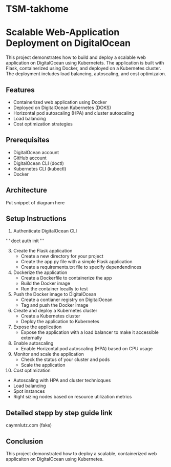 # TSM-takhome

# Scalable Web-Application Deployment on DigitalOcean
This project demonstrates how to build and deploy a scalable web application on DigitalOcean using Kubernetets. The application is built with Flask, containerized using Docker, and deployed on a Kubernetes cluster. The deployment includes load balancing, autoscaling, and cost optimizaion. 

## Features
- Containerized web application using Docker
- Deployed on DigitalOcean Kubernetes (DOKS)
- Horizontal pod autoscaling (HPA) and cluster autoscaling 
- Load balancing
- Cost optimization strategies

## Prerequisites 
- DigitalOcean account
- GitHub account
- DigitalOcean CLI (doctl)
- Kubernetes CLI (kubectl)
- Docker

## Architecture 

Put snippet of diagram here


## Setup Instructions  

1) Authenticate DigitalOcean CLI
   
'''
doct auth init 
'''

3) Create the Flask application
   - Create a new directory for your project
   - Create the app.py file with a simple Flask application
   - Create a requirements.txt file to specify dependendinces
4) Dockerize the application
   - Create a Dockerfile to containerize the app
   - Build the Docker image
   - Run the container locally to test
5) Push the Docker image to DigitalOcean
   - Create a contianer registry on DigitalOcean
   - Tag and push the Docker image
6) Create and deploy a Kubernetes cluster
   - Create a Kubernetes cluster
   - Deploy the application to Kubernetes
7) Expose the application
   - Expose the application with a load balancer to make it accessible externally
8) Enable autoscaling
   - Enable Horizontal pod autoscaling (HPA) based on CPU usage
9) Monitor and scale the application
   - Check the status of your cluster and pods
   - Scale the application
10) Cost optimization
   - Autoscaling with HPA and cluster technicques
   - Load balancing
   - Spot instances
   - Right sizing nodes based on resource utilization metrics
  
## Detailed stepp by step guide link
caymnlutz.com (fake)

## Conclusion 
This project demonstrated how to deploy a scalable, containerized web applicaiton on DigitalOcean using Kubernetes. 



   








